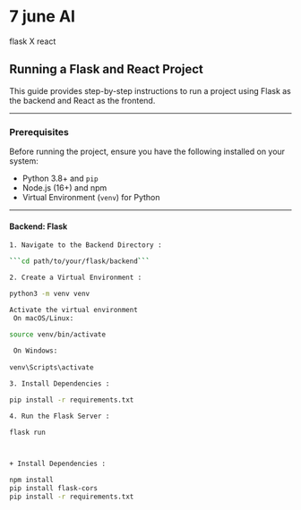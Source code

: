 # 7 june AI 
 flask X react
## Running a Flask and React Project

This guide provides step-by-step instructions to run a project using Flask as the backend and React as the frontend.

---

### Prerequisites

Before running the project, ensure you have the following installed on your system:

- Python 3.8+ and `pip`
- Node.js (16+) and npm 
- Virtual Environment (`venv`) for Python

---

#### Backend: Flask
```bash
1. Navigate to the Backend Directory :

```cd path/to/your/flask/backend```

2. Create a Virtual Environment :

python3 -m venv venv

Activate the virtual environment
 On macOS/Linux:
 
source venv/bin/activate

 On Windows:
 
venv\Scripts\activate

3. Install Dependencies :

pip install -r requirements.txt

4. Run the Flask Server :

flask run



+ Install Dependencies :

npm install
pip install flask-cors
pip install -r requirements.txt





